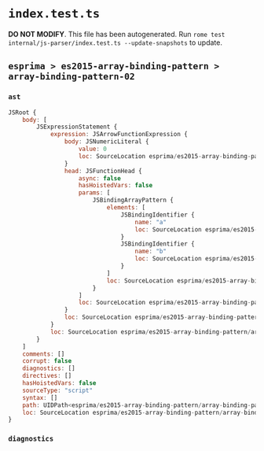 # `index.test.ts`

**DO NOT MODIFY**. This file has been autogenerated. Run `rome test internal/js-parser/index.test.ts --update-snapshots` to update.

## `esprima > es2015-array-binding-pattern > array-binding-pattern-02`

### `ast`

```javascript
JSRoot {
	body: [
		JSExpressionStatement {
			expression: JSArrowFunctionExpression {
				body: JSNumericLiteral {
					value: 0
					loc: SourceLocation esprima/es2015-array-binding-pattern/array-binding-pattern-02/input.js 1:9-1:10
				}
				head: JSFunctionHead {
					async: false
					hasHoistedVars: false
					params: [
						JSBindingArrayPattern {
							elements: [
								JSBindingIdentifier {
									name: "a"
									loc: SourceLocation esprima/es2015-array-binding-pattern/array-binding-pattern-02/input.js 1:2-1:3 (a)
								}
								JSBindingIdentifier {
									name: "b"
									loc: SourceLocation esprima/es2015-array-binding-pattern/array-binding-pattern-02/input.js 1:4-1:5 (b)
								}
							]
							loc: SourceLocation esprima/es2015-array-binding-pattern/array-binding-pattern-02/input.js 1:1-1:6
						}
					]
					loc: SourceLocation esprima/es2015-array-binding-pattern/array-binding-pattern-02/input.js 1:0-1:9
				}
				loc: SourceLocation esprima/es2015-array-binding-pattern/array-binding-pattern-02/input.js 1:0-1:10
			}
			loc: SourceLocation esprima/es2015-array-binding-pattern/array-binding-pattern-02/input.js 1:0-1:11
		}
	]
	comments: []
	corrupt: false
	diagnostics: []
	directives: []
	hasHoistedVars: false
	sourceType: "script"
	syntax: []
	path: UIDPath<esprima/es2015-array-binding-pattern/array-binding-pattern-02/input.js>
	loc: SourceLocation esprima/es2015-array-binding-pattern/array-binding-pattern-02/input.js 1:0-2:0
}
```

### `diagnostics`

```

```
